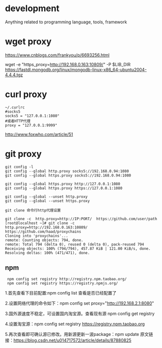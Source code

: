 # development
Anything related to programming language, tools, framework

# wget proxy
https://www.cnblogs.com/frankyou/p/6693256.html

wget -e "https_proxy=http://192.168.0.163:10809/" -P $LIB_DIR https://fastdl.mongodb.org/linux/mongodb-linux-x86_64-ubuntu2004-4.4.4.tgz

# curl proxy
```
~/.curlrc
#socks5
socks5 = "127.0.0.1:1080"
#或者HTTP代理
proxy = "127.0.0.1:9999"
```
http://www.foxwho.com/article/51

# git proxy
```
git config -l
git config --global http.proxy socks5://192.168.0.94:1080
git config --global https.proxy socks5://192.168.0.94:1080

git config --global https.proxy http://127.0.0.1:1080
git config --global https.proxy https://127.0.0.1:1080

git config --global --unset http.proxy
git config --global --unset https.proxy

git clone 命令行http代理设置

git clone -c  http.proxy=http://IP:PORT/  https://github.com/user/path
[root@localhost ~]# git clone -c http.proxy=http://192.168.0.163:10809/ https://github.com/haad/proxychains
Cloning into 'proxychains'...
remote: Counting objects: 794, done.
remote: Total 794 (delta 0), reused 0 (delta 0), pack-reused 794
Receiving objects: 100% (794/794), 457.87 KiB | 121.00 KiB/s, done.
Resolving deltas: 100% (471/471), done.
```
## npm
```
 npm config set registry http://registry.npm.taobao.org/
 npm config set registry https://registry.npmjs.org/
```
1.首先查看下目前配置:npm config list 查看是否已经配置了

2.设置网络代理的命令如下：npm config set proxy="http://192.168.2.1:8080"

3.国外源速度不稳定，可设置国内淘宝源。查看现有源  npm config get registry

4.设置淘宝源：npm config set registry https://registry.npm.taobao.org

5.再次查看即可确认源已修改。用新源更新一波package：npm update
原文链接：https://blog.csdn.net/u014717572/article/details/87880825

